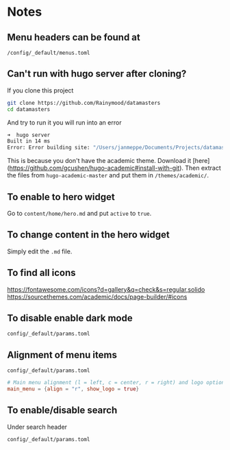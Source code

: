 # Notes

## Menu headers can be found at 

`/config/_default/menus.toml`

## Can't run with hugo server after cloning?

If you clone this project

```bash
git clone https://github.com/Rainymood/datamasters
cd datamasters
```

And try to run it you will run into an error

```bash
➜  hugo server
Built in 14 ms
Error: Error building site: "/Users/janmeppe/Documents/Projects/datamasters/content/home/demo.md:69:1": failed to extract shortcode: template for shortcode "alert" not found
```

This is because you don't have the academic theme. Download it [here]
(https://github.com/gcushen/hugo-academic#install-with-git). Then extract the
files from `hugo-academic-master` and put them in `/themes/academic/`.

## To enable to hero widget

Go to `content/home/hero.md` and put `active` to `true`. 

## To change content in the hero widget

Simply edit the `.md` file.

## To find all icons

https://fontawesome.com/icons?d=gallery&q=check&s=regular,solido
https://sourcethemes.com/academic/docs/page-builder/#icons

## To disable enable dark mode

`config/_default/params.toml`

## Alignment of menu items

`config/_default/params.toml`

```toml
# Main menu alignment (l = left, c = center, r = right) and logo options.
main_menu = {align = "r", show_logo = true}
```

## To enable/disable search 

Under search header 

`config/_default/params.toml`